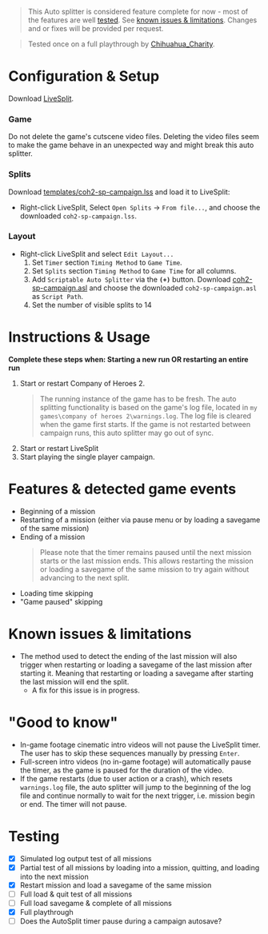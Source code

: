 > This Auto splitter is considered feature complete for now - most of the features are well [tested](#testing). See [known issues & limitations](#Known-issues--limitations). Changes and or fixes will be provided per request.

> Tested once on a full playthrough by [Chihuahua_Charity](url=https://www.twitch.tv/videos/669824853). 

# Configuration & Setup
Download [LiveSplit](https://livesplit.org/).

### Game
Do not delete the game's cutscene video files. Deleting the video files seem to make the game behave in an unexpected way and might break this auto splitter.

### Splits
Download [templates/coh2-sp-campaign.lss](templates/coh2-sp-campaign.lss) and load it to LiveSplit:
- Right-click LiveSplit, Select `Open Splits` -> `From file...`, and choose the downloaded `coh2-sp-campaign.lss`.

### Layout
- Right-click LiveSplit and select `Edit Layout...`
    1. Set `Timer` section `Timing Method` to `Game Time`.
    1. Set `Splits` section `Timing Method` to `Game Time` for all columns.
    1. Add `Scriptable Auto Splitter` via the **`(+)`** button. Download [coh2-sp-campaign.asl](coh2-sp-campaign.asl) and choose the downloaded `coh2-sp-campaign.asl` as `Script Path`. 
    1. Set the number of visible splits to 14

# Instructions & Usage
**Complete these steps when: Starting a new run OR restarting an entire run**
1. Start or restart Company of Heroes 2. 
    > The running instance of the game has to be fresh. The auto splitting functionality is based on the game's log file, located in `my games\company of heroes 2\warnings.log`. The log file is cleared when the game first starts. If the game is not restarted between campaign runs, this auto splitter may go out of sync. 
1. Start or restart LiveSplit
1. Start playing the single player campaign.

# Features & detected game events
- Beginning of a mission
- Restarting of a mission (either via pause menu or by loading a savegame of the same mission)
- Ending of a mission
    > Please note that the timer remains paused until the next mission starts or the last mission ends. This allows restarting the mission or loading a savegame of the same mission to try again without advancing to the next split.
- Loading time skipping 
- "Game paused" skipping

# Known issues & limitations 
- The method used to detect the ending of the last mission will also trigger when restarting or loading a savegame of the last mission after starting it. Meaning that restarting or loading a savegame after starting the last mission will end the split.
    - A fix for this issue is in progress.

# "Good to know"
- In-game footage cinematic intro videos will not pause the LiveSplit timer. The user has to skip these sequences manually by pressing `Enter`.
- Full-screen intro videos (no in-game footage) will automatically pause the timer, as the game is paused for the duration of the video.
- If the game restarts (due to user action or a crash), which resets `warnings.log` file, the auto splitter will jump to the beginning of the log file and continue normally to wait for the next trigger, i.e. mission begin or end. The timer will not pause.

# Testing
- [x] Simulated log output test of all missions
- [x] Partial test of all missions by loading into a mission, quitting, and loading into the next mission
- [x] Restart mission and load a savegame of the same mission
- [ ] Full load & quit test of all missions
- [ ] Full load savegame & complete of all missions
- [x] Full playthrough
- [ ] Does the AutoSplit timer pause during a campaign autosave? 
